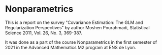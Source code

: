 # Nonparametrics
This is a report on the survey "Covariance Estimation: The GLM and Regularization Perspectives" by author Moshen Pourahmadi, Statistical Science 2011, Vol. 26, No. 3, 369-387.

It was done as a part of the course Nonparametrics in the first semester of 2021 in the Advanced Mathematics M2 program at ENS de Lyon.
